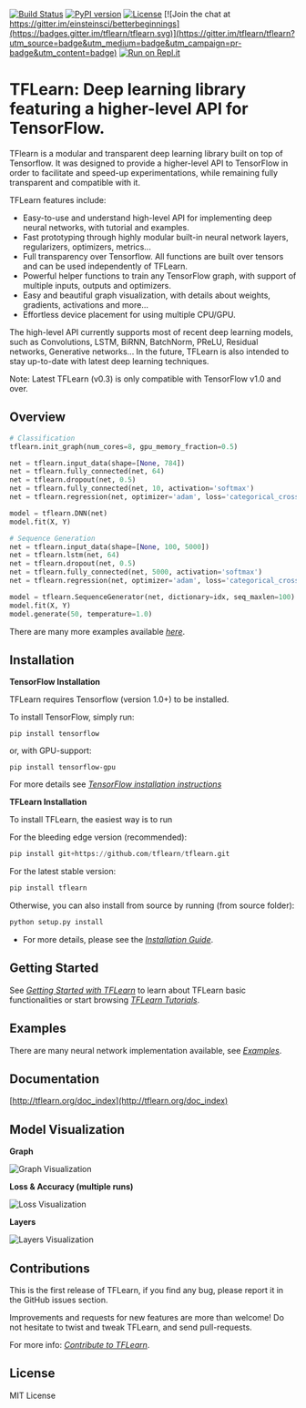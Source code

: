 [![Build Status](https://travis-ci.org/tflearn/tflearn.svg?branch=master)](https://travis-ci.org/tflearn/tflearn)
[![PyPI version](https://badge.fury.io/py/tflearn.svg)](https://badge.fury.io/py/tflearn)
[![License](https://img.shields.io/badge/license-MIT-blue.svg)](LICENSE)
[![Join the chat at https://gitter.im/einsteinsci/betterbeginnings](https://badges.gitter.im/tflearn/tflearn.svg)](https://gitter.im/tflearn/tflearn?utm_source=badge&utm_medium=badge&utm_campaign=pr-badge&utm_content=badge)
[![Run on Repl.it](https://repl.it/badge/github/tflearn/tflearn)](https://repl.it/github/tflearn/tflearn)

# TFLearn: Deep learning library featuring a higher-level API for TensorFlow.

TFlearn is a modular and transparent deep learning library built on top of Tensorflow.  It was designed to provide a higher-level API to TensorFlow in order to facilitate and speed-up experimentations, while remaining fully transparent and compatible with it.

TFLearn features include:

- Easy-to-use and understand high-level API for implementing deep neural networks, with tutorial and examples.
- Fast prototyping through highly modular built-in neural network layers, regularizers, optimizers, metrics...
- Full transparency over Tensorflow. All functions are built over tensors and can be used independently of TFLearn.
- Powerful helper functions to train any TensorFlow graph, with support of multiple inputs, outputs and optimizers.
- Easy and beautiful graph visualization, with details about weights, gradients, activations and more...
- Effortless device placement for using multiple CPU/GPU.

The high-level API currently supports most of recent deep learning models, such as Convolutions, LSTM, BiRNN, BatchNorm, PReLU, Residual networks, Generative networks... In the future, TFLearn is also intended to stay up-to-date with latest deep learning techniques.

Note: Latest TFLearn (v0.3) is only compatible with TensorFlow v1.0 and over.

## Overview
```python
# Classification
tflearn.init_graph(num_cores=8, gpu_memory_fraction=0.5)

net = tflearn.input_data(shape=[None, 784])
net = tflearn.fully_connected(net, 64)
net = tflearn.dropout(net, 0.5)
net = tflearn.fully_connected(net, 10, activation='softmax')
net = tflearn.regression(net, optimizer='adam', loss='categorical_crossentropy')

model = tflearn.DNN(net)
model.fit(X, Y)
```

```python
# Sequence Generation
net = tflearn.input_data(shape=[None, 100, 5000])
net = tflearn.lstm(net, 64)
net = tflearn.dropout(net, 0.5)
net = tflearn.fully_connected(net, 5000, activation='softmax')
net = tflearn.regression(net, optimizer='adam', loss='categorical_crossentropy')

model = tflearn.SequenceGenerator(net, dictionary=idx, seq_maxlen=100)
model.fit(X, Y)
model.generate(50, temperature=1.0)
```

There are many more examples available *[here](http://tflearn.org/examples)*.

## Installation

**TensorFlow Installation**

TFLearn requires Tensorflow (version 1.0+) to be installed.

To install TensorFlow, simply run:
```
pip install tensorflow
```
or, with GPU-support:
```
pip install tensorflow-gpu
```

For more details see *[TensorFlow installation instructions](https://github.com/tensorflow/tensorflow/blob/master/tensorflow/g3doc/get_started/os_setup.md)*

**TFLearn Installation**

To install TFLearn, the easiest way is to run

For the bleeding edge version (recommended):
```python
pip install git+https://github.com/tflearn/tflearn.git
```
For the latest stable version:
```python
pip install tflearn
```
Otherwise, you can also install from source by running (from source folder):
```python
python setup.py install
```

- For more details, please see the *[Installation Guide](http://tflearn.org/installation)*.

## Getting Started

See *[Getting Started with TFLearn](http://tflearn.org/getting_started)* to learn about TFLearn basic functionalities or start browsing *[TFLearn Tutorials](http://tflearn.org/tutorials)*.

## Examples

There are many neural network implementation available, see *[Examples](http://tflearn.org/examples)*.

## Documentation

[http://tflearn.org/doc_index](http://tflearn.org/doc_index)

## Model Visualization

**Graph**

![Graph Visualization](docs/templates/img/graph.png)

**Loss & Accuracy (multiple runs)**

![Loss Visualization](docs/templates/img/loss_acc.png)

**Layers**

![Layers Visualization](docs/templates/img/layer_visualization.png)

## Contributions

This is the first release of TFLearn, if you find any bug, please report it in the GitHub issues section.

Improvements and requests for new features are more than welcome! Do not hesitate to twist and tweak TFLearn, and send pull-requests.

For more info: *[Contribute to TFLearn](http://tflearn.org/contributions)*.

## License

MIT License
